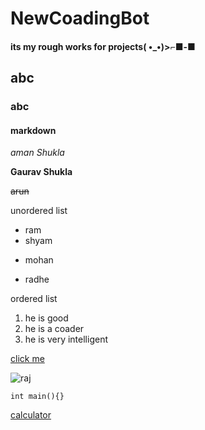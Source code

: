 # NewCoadingBot
#### its my rough works for projects( •_•)>⌐■-■
## abc 
### abc
#### markdown
*aman* _Shukla_

**Gaurav Shukla**

~~arun~~

unordered list

- ram
- shyam
* mohan
+ radhe

ordered list

1. he is good
1. he is a coader
3. he is very intelligent
   

[click me](https://www.google.com/)

![raj](https://www.sykescottages.co.uk/blog/wp-content/uploads/2023/11/New-Years-Eve-Ideas.jpg)

```int main(){}```

[calculator](https://calculator-using-htmlcssjs.ganesh51.repl.co/)

